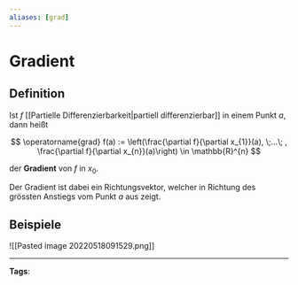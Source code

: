 ```yaml
---
aliases: [grad]
---
```


# Gradient

## Definition

Ist $f$ [[Partielle Differenzierbarkeit|partiell differenzierbar]] in einem Punkt $a$, dann heißt

$$
\operatorname{grad} f(a) := \left(\frac{\partial f}{\partial x_{1}}(a), \;...\; , \frac{\partial f}{\partial x_{n}}(a)\right) \in \mathbb{R}^{n}
$$

der **Gradient** von $f$ in $x_0$.

Der Gradient ist dabei ein Richtungsvektor, welcher in Richtung des grössten Anstiegs vom Punkt $a$ aus zeigt.

## Beispiele

![[Pasted image 20220518091529.png]]

---

**Tags**:
